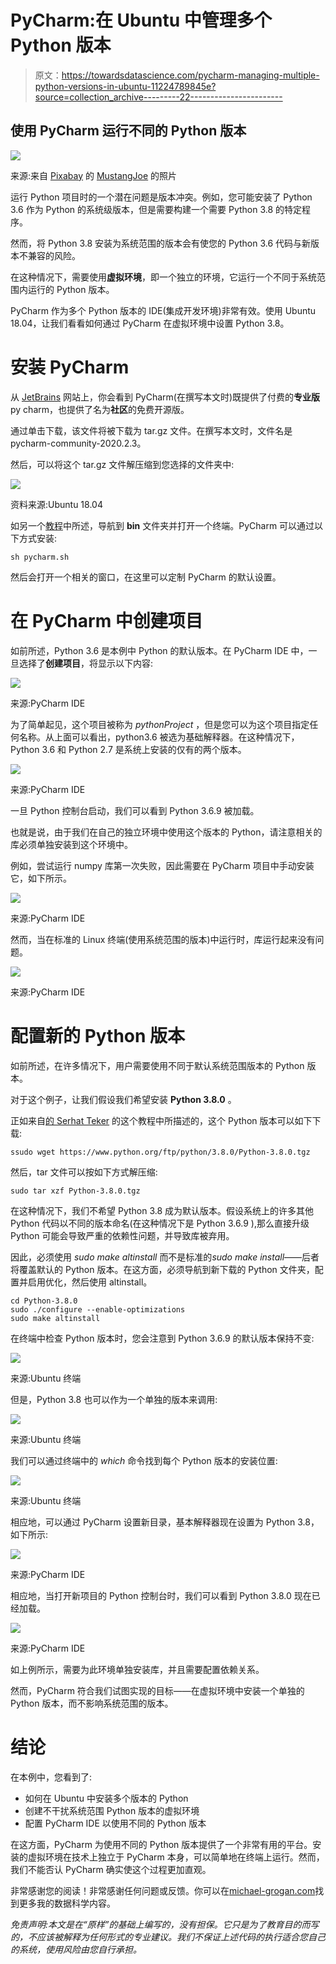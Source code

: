 # PyCharm:在 Ubuntu 中管理多个 Python 版本

> 原文：<https://towardsdatascience.com/pycharm-managing-multiple-python-versions-in-ubuntu-11224789845e?source=collection_archive---------22----------------------->

## 使用 PyCharm 运行不同的 Python 版本

![](img/84b4f698248694d590658a785857b5a2.png)

来源:来自 [Pixabay](https://pixabay.com/photos/gears-cogs-machine-machinery-1236578/) 的 [MustangJoe](https://pixabay.com/users/mustangjoe-2162920/) 的照片

运行 Python 项目时的一个潜在问题是版本冲突。例如，您可能安装了 Python 3.6 作为 Python 的系统级版本，但是需要构建一个需要 Python 3.8 的特定程序。

然而，将 Python 3.8 安装为系统范围的版本会有使您的 Python 3.6 代码与新版本不兼容的风险。

在这种情况下，需要使用**虚拟环境**，即一个独立的环境，它运行一个不同于系统范围内运行的 Python 版本。

PyCharm 作为多个 Python 版本的 IDE(集成开发环境)非常有效。使用 Ubuntu 18.04，让我们看看如何通过 PyCharm 在虚拟环境中设置 Python 3.8。

# 安装 PyCharm

从 [JetBrains](https://www.jetbrains.com/pycharm/download/#section=linux) 网站上，你会看到 PyCharm(在撰写本文时)既提供了付费的**专业版**py charm，也提供了名为**社区**的免费开源版。

通过单击下载，该文件将被下载为 tar.gz 文件。在撰写本文时，文件名是 pycharm-community-2020.2.3。

然后，可以将这个 tar.gz 文件解压缩到您选择的文件夹中:

![](img/8ff7e8a6b9db32d0f4d9cbb1a81e2284.png)

资料来源:Ubuntu 18.04

如另一个[教程](https://medium.com/@singh.shreya8/how-to-install-pycharm-in-ubuntu-16-04-ubuntu-14-04-ubuntu-18-04-linux-easiest-way-5ae19d052693)中所述，导航到 **bin** 文件夹并打开一个终端。PyCharm 可以通过以下方式安装:

```
sh pycharm.sh
```

然后会打开一个相关的窗口，在这里可以定制 PyCharm 的默认设置。

# 在 PyCharm 中创建项目

如前所述，Python 3.6 是本例中 Python 的默认版本。在 PyCharm IDE 中，一旦选择了**创建项目**，将显示以下内容:

![](img/430fb112e461622ef5a13851179b82b5.png)

来源:PyCharm IDE

为了简单起见，这个项目被称为 *pythonProject* ，但是您可以为这个项目指定任何名称。从上面可以看出，python3.6 被选为基础解释器。在这种情况下，Python 3.6 和 Python 2.7 是系统上安装的仅有的两个版本。

![](img/1719cc77cdab3c79d33035ec90b62e9c.png)

来源:PyCharm IDE

一旦 Python 控制台启动，我们可以看到 Python 3.6.9 被加载。

也就是说，由于我们在自己的独立环境中使用这个版本的 Python，请注意相关的库必须单独安装到这个环境中。

例如，尝试运行 numpy 库第一次失败，因此需要在 PyCharm 项目中手动安装它，如下所示。

![](img/2a4eecbc5d189168051f2a06eae642ba.png)

来源:PyCharm IDE

然而，当在标准的 Linux 终端(使用系统范围的版本)中运行时，库运行起来没有问题。

![](img/65159f9384fa79c94957a3f1f586d46d.png)

来源:PyCharm IDE

# 配置新的 Python 版本

如前所述，在许多情况下，用户需要使用不同于默认系统范围版本的 Python 版本。

对于这个例子，让我们假设我们希望安装 **Python 3.8.0** 。

正如来自[的 Serhat Teker](https://tech.serhatteker.com/post/2019-12/how-to-install-python38-on-ubuntu/) 的这个教程中所描述的，这个 Python 版本可以如下下载:

```
ssudo wget https://www.python.org/ftp/python/3.8.0/Python-3.8.0.tgz
```

然后，tar 文件可以按如下方式解压缩:

```
sudo tar xzf Python-3.8.0.tgz
```

在这种情况下，我们不希望 Python 3.8 成为默认版本。假设系统上的许多其他 Python 代码以不同的版本命名(在这种情况下是 Python 3.6.9 ),那么直接升级 Python 可能会导致严重的依赖性问题，并导致库被弃用。

因此，必须使用 *sudo make altinstall* 而不是标准的*sudo make install*——后者将覆盖默认的 Python 版本。在这方面，必须导航到新下载的 Python 文件夹，配置并启用优化，然后使用 altinstall。

```
cd Python-3.8.0
sudo ./configure --enable-optimizations
sudo make altinstall
```

在终端中检查 Python 版本时，您会注意到 Python 3.6.9 的默认版本保持不变:

![](img/65159f9384fa79c94957a3f1f586d46d.png)

来源:Ubuntu 终端

但是，Python 3.8 也可以作为一个单独的版本来调用:

![](img/61a6fe5e0f06fcdc240a615556f0def8.png)

来源:Ubuntu 终端

我们可以通过终端中的 *which* 命令找到每个 Python 版本的安装位置:

![](img/c356fc0978a1a05f8cababdb2479002c.png)

来源:Ubuntu 终端

相应地，可以通过 PyCharm 设置新目录，基本解释器现在设置为 Python 3.8，如下所示:

![](img/16c5ec097a87f91b5f42849274228554.png)

来源:PyCharm IDE

相应地，当打开新项目的 Python 控制台时，我们可以看到 Python 3.8.0 现在已经加载。

![](img/9ace48a49694afe5eecee9dfbbb54d29.png)

来源:PyCharm IDE

如上例所示，需要为此环境单独安装库，并且需要配置依赖关系。

然而，PyCharm 符合我们试图实现的目标——在虚拟环境中安装一个单独的 Python 版本，而不影响系统范围的版本。

# 结论

在本例中，您看到了:

*   如何在 Ubuntu 中安装多个版本的 Python
*   创建不干扰系统范围 Python 版本的虚拟环境
*   配置 PyCharm IDE 以使用不同的 Python 版本

在这方面，PyCharm 为使用不同的 Python 版本提供了一个非常有用的平台。安装的虚拟环境在技术上独立于 PyCharm 本身，可以简单地在终端上运行。然而，我们不能否认 PyCharm 确实使这个过程更加直观。

非常感谢您的阅读！非常感谢任何问题或反馈。你可以在[michael-grogan.com](https://www.michael-grogan.com/)找到更多我的数据科学内容。

*免责声明:本文是在“原样”的基础上编写的，没有担保。它只是为了教育目的而写的，不应该被解释为任何形式的专业建议。我们不保证上述代码的执行适合您自己的系统，使用风险由您自行承担。*